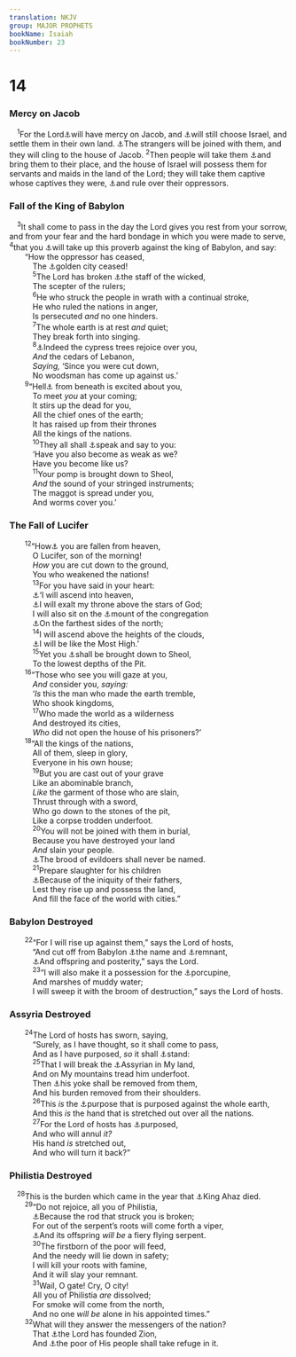 ```yaml
---
translation: NKJV
group: MAJOR PROPHETS
bookName: Isaiah 
bookNumber: 23
---
```


<div class="title"><h1>14</h1><h3>Mercy on Jacob</h3></div>
<span class="verse es_14_1"> <sup>1</sup>For the Lord<a data-toggle="tooltip" data-placement="bottom" title="Ps. 102:13; Is. 49:13, 15; 54:7, 8">⚓</a>will have mercy on Jacob, and <a data-toggle="tooltip" data-placement="bottom" title="Is. 41:8, 9; Zech. 1:17; 2:12">⚓</a>will still choose Israel, and settle them in their own land. <a data-toggle="tooltip" data-placement="bottom" title="Is. 60:4, 5, 10">⚓</a>The strangers will be joined with them, and they will cling to the house of Jacob. </span>
<span class="verse es_14_2"><sup>2</sup>Then people will take them <a data-toggle="tooltip" data-placement="bottom" title="Is. 49:22; 60:9; 66:20">⚓</a>and bring them to their place, and the house of Israel will possess them for servants and maids in the land of the Lord; they will take them captive whose captives they were, <a data-toggle="tooltip" data-placement="bottom" title="Is. 60:14">⚓</a>and rule over their oppressors.<br/></span>
<div class="title"><h3>Fall of the King of Babylon</h3></div>
<span class="verse es_14_3"> <sup>3</sup>It shall come to pass in the day the Lord gives you rest from your sorrow, and from your fear and the hard bondage in which you were made to serve, </span>
<span class="verse es_14_4"><sup>4</sup>that you <a data-toggle="tooltip" data-placement="bottom" title="Is. 13:19; Hab. 2:6">⚓</a>will take up this proverb against the king of Babylon, and say:<br/>  “How the oppressor has ceased,<br/>   The <a data-toggle="tooltip" data-placement="bottom" title="Rev. 18:16">⚓</a>golden city ceased!<br/></span>
<span class="verse es_14_5">   <sup>5</sup>The Lord has broken <a data-toggle="tooltip" data-placement="bottom" title="Ps. 125:3">⚓</a>the staff of the wicked,<br/>   The scepter of the rulers;<br/></span>
<span class="verse es_14_6">   <sup>6</sup>He who struck the people in wrath with a continual stroke,<br/>   He who ruled the nations in anger,<br/>   Is persecuted <i>and</i> no one hinders.<br/></span>
<span class="verse es_14_7">   <sup>7</sup>The whole earth is at rest <i>and</i> quiet;<br/>   They break forth into singing.<br/></span>
<span class="verse es_14_8">   <sup>8</sup><a data-toggle="tooltip" data-placement="bottom" title="Is. 55:12; Ezek. 31:16">⚓</a>Indeed the cypress trees rejoice over you,<br/>   <i>And</i> the cedars of Lebanon,<br/>   <i>Saying,</i> ‘Since you were cut down,<br/>   No woodsman has come up against us.’<br/></span>
<span class="verse es_14_9">  <sup>9</sup>“Hell<a data-toggle="tooltip" data-placement="bottom" title="Ezek. 32:21">⚓</a> from beneath is excited about you,<br/>   To meet <i>you</i> at your coming;<br/>   It stirs up the dead for you,<br/>   All the chief ones of the earth;<br/>   It has raised up from their thrones<br/>   All the kings of the nations.<br/></span>
<span class="verse es_14_10">   <sup>10</sup>They all shall <a data-toggle="tooltip" data-placement="bottom" title="Ezek. 32:21">⚓</a>speak and say to you:<br/>   ‘Have you also become as weak as we?<br/>   Have you become like us?<br/></span>
<span class="verse es_14_11">   <sup>11</sup>Your pomp is brought down to Sheol,<br/>   <i>And</i> the sound of your stringed instruments;<br/>   The maggot is spread under you,<br/>   And worms cover you.’<br/></span>
<div class="title"><h3>The Fall of Lucifer</h3></div>
<span class="verse es_14_12">  <sup>12</sup>“How<a data-toggle="tooltip" data-placement="bottom" title="Is. 34:4; Luke 10:18; (Rev. 12:7–9)">⚓</a> you are fallen from heaven,<br/>   O Lucifer, son of the morning!<br/>   <i>How</i> you are cut down to the ground,<br/>   You who weakened the nations!<br/></span>
<span class="verse es_14_13">   <sup>13</sup>For you have said in your heart:<br/>   <a data-toggle="tooltip" data-placement="bottom" title="Ezek. 28:2; Matt. 11:23">⚓</a>‘I will ascend into heaven,<br/>   <a data-toggle="tooltip" data-placement="bottom" title="Dan. 8:10; 2 Thess. 2:4">⚓</a>I will exalt my throne above the stars of God;<br/>   I will also sit on the <a data-toggle="tooltip" data-placement="bottom" title="Ezek. 28:14">⚓</a>mount of the congregation<br/>   <a data-toggle="tooltip" data-placement="bottom" title="Ps. 48:2">⚓</a>On the farthest sides of the north;<br/></span>
<span class="verse es_14_14">   <sup>14</sup>I will ascend above the heights of the clouds,<br/>   <a data-toggle="tooltip" data-placement="bottom" title="Is. 47:8; 2 Thess. 2:4">⚓</a>I will be like the Most High.’<br/></span>
<span class="verse es_14_15">   <sup>15</sup>Yet you <a data-toggle="tooltip" data-placement="bottom" title="Ezek. 28:8; Matt. 11:23; Luke 10:15">⚓</a>shall be brought down to Sheol,<br/>   To the lowest depths of the Pit.<br/></span>
<span class="verse es_14_16">  <sup>16</sup>“Those who see you will gaze at you,<br/>   <i>And</i> consider you, <i>saying:</i><br/>   ‘<i>Is</i> this the man who made the earth tremble,<br/>   Who shook kingdoms,<br/></span>
<span class="verse es_14_17">   <sup>17</sup>Who made the world as a wilderness<br/>   And destroyed its cities,<br/>   <i>Who</i> did not open the house of his prisoners?’<br/></span>
<span class="verse es_14_18">  <sup>18</sup>“All the kings of the nations,<br/>   All of them, sleep in glory,<br/>   Everyone in his own house;<br/></span>
<span class="verse es_14_19">   <sup>19</sup>But you are cast out of your grave<br/>   Like an abominable branch,<br/>   <i>Like</i> the garment of those who are slain,<br/>   Thrust through with a sword,<br/>   Who go down to the stones of the pit,<br/>   Like a corpse trodden underfoot.<br/></span>
<span class="verse es_14_20">   <sup>20</sup>You will not be joined with them in burial,<br/>   Because you have destroyed your land<br/>   <i>And</i> slain your people.<br/>   <a data-toggle="tooltip" data-placement="bottom" title="Job 18:19; Ps. 21:10; 109:13; Is. 1:4; 31:2">⚓</a>The brood of evildoers shall never be named.<br/></span>
<span class="verse es_14_21">   <sup>21</sup>Prepare slaughter for his children<br/>   <a data-toggle="tooltip" data-placement="bottom" title="Ex. 20:5; Lev. 26:39; Is. 13:16; Matt. 23:35">⚓</a>Because of the iniquity of their fathers,<br/>   Lest they rise up and possess the land,<br/>   And fill the face of the world with cities.”<br/></span>
<div class="title"><h3>Babylon Destroyed</h3></div>
<span class="verse es_14_22">  <sup>22</sup>“For I will rise up against them,” says the Lord of hosts,<br/>   “And cut off from Babylon <a data-toggle="tooltip" data-placement="bottom" title="Prov. 10:7; Is. 26:14; Jer. 51:62">⚓</a>the name and <a data-toggle="tooltip" data-placement="bottom" title="1 Kin. 14:10">⚓</a>remnant,<br/>   <a data-toggle="tooltip" data-placement="bottom" title="Job 18:19; Is. 47:9">⚓</a>And offspring and posterity,” says the Lord.<br/></span>
<span class="verse es_14_23">   <sup>23</sup>“I will also make it a possession for the <a data-toggle="tooltip" data-placement="bottom" title="Is. 34:11; Zeph. 2:14">⚓</a>porcupine,<br/>   And marshes of muddy water;<br/>   I will sweep it with the broom of destruction,” says the Lord of hosts.<br/></span>
<div class="title"><h3>Assyria Destroyed</h3></div>
<span class="verse es_14_24">  <sup>24</sup>The Lord of hosts has sworn, saying,<br/>   “Surely, as I have thought, so it shall come to pass,<br/>   And as I have purposed, <i>so</i> it shall <a data-toggle="tooltip" data-placement="bottom" title="Is. 43:13">⚓</a>stand:<br/></span>
<span class="verse es_14_25">   <sup>25</sup>That I will break the <a data-toggle="tooltip" data-placement="bottom" title="Mic. 5:5, 6; Zeph. 2:13">⚓</a>Assyrian in My land,<br/>   And on My mountains tread him underfoot.<br/>   Then <a data-toggle="tooltip" data-placement="bottom" title="Is. 10:27; Nah. 1:13">⚓</a>his yoke shall be removed from them,<br/>   And his burden removed from their shoulders.<br/></span>
<span class="verse es_14_26">   <sup>26</sup>This <i>is</i> the <a data-toggle="tooltip" data-placement="bottom" title="Is. 23:9; Zeph. 3:6, 8">⚓</a>purpose that is purposed against the whole earth,<br/>   And this <i>is</i> the hand that is stretched out over all the nations.<br/></span>
<span class="verse es_14_27">   <sup>27</sup>For the Lord of hosts has <a data-toggle="tooltip" data-placement="bottom" title="2 Chr. 20:6; Job 9:12; 23:13; Ps. 33:11; Prov. 19:21; 21:30; Is. 43:13; Dan. 4:31, 35">⚓</a>purposed,<br/>   And who will annul <i>it?</i><br/>   His hand <i>is</i> stretched out,<br/>   And who will turn it back?”<br/></span>
<div class="title"><h3>Philistia Destroyed</h3></div>
<span class="verse es_14_28"> <sup>28</sup>This is the burden which came in the year that <a data-toggle="tooltip" data-placement="bottom" title="2 Kin. 16:20; 2 Chr. 28:27">⚓</a>King Ahaz died.<br/></span>
<span class="verse es_14_29">  <sup>29</sup>“Do not rejoice, all you of Philistia,<br/>   <a data-toggle="tooltip" data-placement="bottom" title="2 Chr. 26:6">⚓</a>Because the rod that struck you is broken;<br/>   For out of the serpent’s roots will come forth a viper,<br/>   <a data-toggle="tooltip" data-placement="bottom" title="2 Kin. 18:8">⚓</a>And its offspring <i>will</i> <i>be</i> a fiery flying serpent.<br/></span>
<span class="verse es_14_30">   <sup>30</sup>The firstborn of the poor will feed,<br/>   And the needy will lie down in safety;<br/>   I will kill your roots with famine,<br/>   And it will slay your remnant.<br/></span>
<span class="verse es_14_31">   <sup>31</sup>Wail, O gate! Cry, O city!<br/>   All you of Philistia <i>are</i> dissolved;<br/>   For smoke will come from the north,<br/>   And no one <i>will</i> <i>be</i> alone in his appointed times.”<br/></span>
<span class="verse es_14_32">  <sup>32</sup>What will they answer the messengers of the nation?<br/>   That <a data-toggle="tooltip" data-placement="bottom" title="Ps. 87:1, 5">⚓</a>the Lord has founded Zion,<br/>   And <a data-toggle="tooltip" data-placement="bottom" title="Zech. 11:11">⚓</a>the poor of His people shall take refuge in it.<br/></span>
